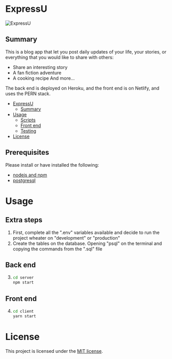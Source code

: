 # ExpressU

![ExpressU](React-Blog-App.gif)

## Summary

This is a blog app that let you post daily updates of your life, your stories, or everything that you would like to share with others:

- Share an interesting story
- A fan fiction adventure
- A cooking recipe
  And more...

The back end is deployed on Heroku, and the front end is on Netlify, and uses the PERN stack.

- [ExpressU](#ExpressU)
  - [Summary](#summary)
- [Usage](#usage)
  - [Scripts](#scripts)
  - [Front end](#front-end)
  - [Testing](#testing)
- [License](#license)

## Prerequisites

Please install or have installed the following:

- [nodejs and npm](https://nodejs.org/en/download/)
- [postgresql](https://postgresapp.com/)

# Usage

## Extra steps

1. First, complete all the ".env" variables available and decide to run the project wheater on "development" or "production"
2. Create the tables on the database. Opening "psql" on the terminal and copying the commands from the ".sql" file

## Back end

3. ```bash
   cd server
   npm start
   ```

## Front end

4. ```bash
   cd client
   yarn start
   ```

# License

This project is licensed under the [MIT license](LICENSE).
